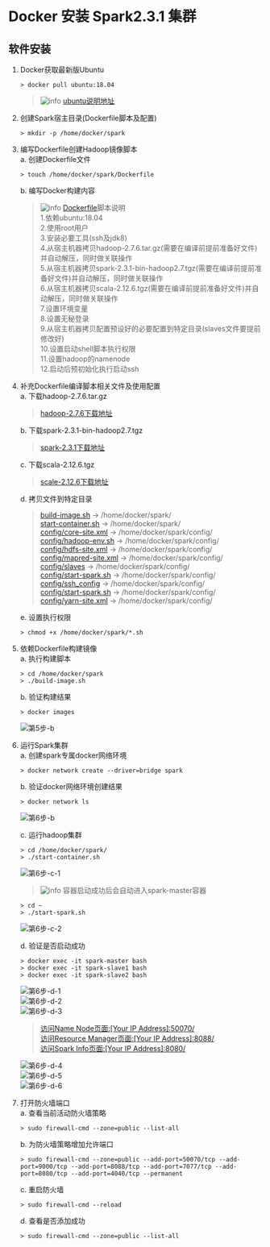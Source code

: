 # Docker 安装 Spark2.3.1 集群

## 软件安装

1.  Docker获取最新版Ubuntu<br>

    ```命令
    > docker pull ubuntu:18.04
    ```

    > ![info][info] [ubuntu说明地址][ubuntu地址]

2.  创建Spark宿主目录(Dockerfile脚本及配置)<br>

    ```命令
    > mkdir -p /home/docker/spark
    ```
    
3.  编写Dockerfile创建Hadoop镜像脚本<br>
    a. 创建Dockerfile文件<br>

    ```命令
    > touch /home/docker/spark/Dockerfile
    ```

    b. 编写Docker构建内容<br>

    > ![info][info] [Dockerfile](files/08/Dockerfile)脚本说明<br>
    > 1.依赖ubuntu:18.04<br>
    > 2.使用root用户<br>
    > 3.安装必要工具(ssh及jdk8)<br>
    > 4.从宿主机器拷贝hadoop-2.7.6.tar.gz(需要在编译前提前准备好文件)并自动解压，同时做关联操作<br>
    > 5.从宿主机器拷贝spark-2.3.1-bin-hadoop2.7.tgz(需要在编译前提前准备好文件)并自动解压，同时做关联操作<br>
    > 6.从宿主机器拷贝scala-2.12.6.tgz(需要在编译前提前准备好文件)并自动解压，同时做关联操作<br>
    > 7.设置环境变量<br>
    > 8.设置无秘登录<br>
    > 9.从宿主机器拷贝配置预设好的必要配置到特定目录(slaves文件要提前修改好)<br>
    > 10.设置启动shell脚本执行权限<br>
    > 11.设置hadoop的namenode<br>
    > 12.启动后预初始化执行启动ssh<br>

4.  补充Dockerfile编译脚本相关文件及使用配置<br>
    a. 下载hadoop-2.7.6.tar.gz<br>

    > [hadoop-2.7.6下载地址](http://www.apache.org/dyn/closer.cgi/hadoop/common/hadoop-2.7.6/hadoop-2.7.6.tar.gz)
    
    b. 下载spark-2.3.1-bin-hadoop2.7.tgz<br>

    > [spark-2.3.1下载地址](https://www.apache.org/dyn/closer.lua/spark/spark-2.3.1/spark-2.3.1-bin-hadoop2.7.tgz)

    c. 下载scala-2.12.6.tgz<br>

    > [scale-2.12.6下载地址](https://downloads.lightbend.com/scala/2.12.6/scala-2.12.6.tgz)

    d. 拷贝文件到特定目录<br>

    > [build-image.sh](files/08/build-image.sh) -> /home/docker/spark/<br>
    > [start-container.sh](files/08/start-container.sh) -> /home/docker/spark/<br>
    > [config/core-site.xml](files/08/config/core-site.xml) -> /home/docker/spark/config/<br>
    > [config/hadoop-env.sh](files/08/config/hadoop-env.sh) -> /home/docker/spark/config/<br>
    > [config/hdfs-site.xml](files/08/config/hdfs-site.xml) -> /home/docker/spark/config/<br>
    > [config/mapred-site.xml](files/08/config/mapred-site.xml) -> /home/docker/spark/config/<br>
    > [config/slaves](files/08/config/slaves) -> /home/docker/spark/config/<br>
    > [config/start-spark.sh](files/08/config/start-spark.sh) -> /home/docker/spark/config/<br>
    > [config/ssh_config](files/08/config/ssh_config) -> /home/docker/spark/config/<br>
    > [config/start-spark.sh](files/08/config/start-spark.sh) -> /home/docker/spark/config/<br>
    > [config/yarn-site.xml](files/08/config/yarn-site.xml) -> /home/docker/spark/config/<br>

    e. 设置执行权限<br>

    ```命令
    > chmod +x /home/docker/spark/*.sh
    ```

5.  依赖Dockerfile构建镜像<br>
    a. 执行构建脚本<br>

    ```命令
    > cd /home/docker/spark
    > ./build-image.sh
    ```

    b. 验证构建结果<br>

    ```命令
    > docker images
    ```

    ![第5步-b](images/08_5_b_1.png)<br>

6.  运行Spark集群<br>
    a. 创建spark专属docker网络环境<br>

    ```命令
    > docker network create --driver=bridge spark
    ```

    b. 验证docker网络环境创建结果<br>

    ```命令
    > docker network ls
    ```

    ![第6步-b](images/08_6_b_1.png)<br>

    c. 运行hadoop集群<br>

    ```命令
    > cd /home/docker/spark/
    > ./start-container.sh
    ```

    ![第6步-c-1](images/08_6_c_1.png)<br>

    > ![info][info] 容器启动成功后会自动进入spark-master容器

    ```命令
    > cd ~
    > ./start-spark.sh
    ```

    ![第6步-c-2](images/08_6_c_2.png)<br>

    d. 验证是否启动成功

    ```命令
    > docker exec -it spark-master bash
    > docker exec -it spark-slave1 bash
    > docker exec -it spark-slave2 bash
    ```

    ![第6步-d-1](images/08_6_d_1.png)<br>
    ![第6步-d-2](images/08_6_d_2.png)<br>
    ![第6步-d-3](images/08_6_d_3.png)<br>

    > [访问Name Node页面:\[Your IP Address\]:50070/](http://ep.cn:50070)<br>
    > [访问Resource Manager页面:\[Your IP Address\]:8088/](http://ep.cn:8088)<br>
    > [访问Spark Info页面:\[Your IP Address\]:8080/](http://ep.cn:8080)<br>

    ![第6步-d-4](images/08_6_d_4.png)<br>
    ![第6步-d-5](images/08_6_d_5.png)<br>
    ![第6步-d-6](images/08_6_d_6.png)<br>

7.  打开防火墙端口<br>
    a. 查看当前活动防火墙策略<br>

    ```命令
    > sudo firewall-cmd --zone=public --list-all
    ```

    b. 为防火墙策略增加允许端口<br>

    ```命令
    > sudo firewall-cmd --zone=public --add-port=50070/tcp --add-port=9000/tcp --add-port=8088/tcp --add-port=7077/tcp --add-port=8080/tcp --add-port=4040/tcp --permanent
    ```

    c. 重启防火墙<br>

    ```命令
    > sudo firewall-cmd --reload
    ```

    d. 查看是否添加成功<br>

    ```命令
    > sudo firewall-cmd --zone=public --list-all
    ```

[info]: /images/info.png

[ubuntu地址]: https://hub.docker.com/_/ubuntu/